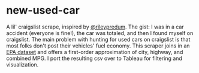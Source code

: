 # new-used-car
A lil' craigslist scrape, inspired by [@rileypredum](https://towardsdatascience.com/web-scraping-craigslist-a-complete-tutorial-c41cea4f4981).
The gist: I was in a car accident (everyone is fine!), the car was totaled, and then I found myself on craigslist. The main problem with hunting for used cars on craigslist is that most folks don't post their vehicles' fuel economy. This scraper joins in an [EPA dataset](https://www.fueleconomy.gov/feg/download.shtml) and offers a first-order approximation of city, highway, and combined MPG.
I port the resulting csv over to Tableau for filtering and visualization.
